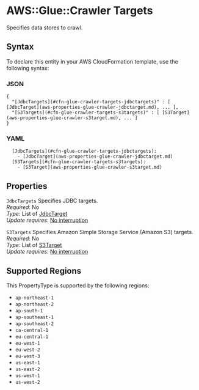 # AWS::Glue::Crawler Targets<a name="aws-properties-glue-crawler-targets"></a>

Specifies data stores to crawl\.

## Syntax<a name="aws-properties-glue-crawler-targets-syntax"></a>

To declare this entity in your AWS CloudFormation template, use the following syntax:

### JSON<a name="aws-properties-glue-crawler-targets-syntax.json"></a>

```
{
  "[JdbcTargets](#cfn-glue-crawler-targets-jdbctargets)" : [ [JdbcTarget](aws-properties-glue-crawler-jdbctarget.md), ... ],
  "[S3Targets](#cfn-glue-crawler-targets-s3targets)" : [ [S3Target](aws-properties-glue-crawler-s3target.md), ... ]
}
```

### YAML<a name="aws-properties-glue-crawler-targets-syntax.yaml"></a>

```
  [JdbcTargets](#cfn-glue-crawler-targets-jdbctargets): 
    - [JdbcTarget](aws-properties-glue-crawler-jdbctarget.md)
  [S3Targets](#cfn-glue-crawler-targets-s3targets): 
    - [S3Target](aws-properties-glue-crawler-s3target.md)
```

## Properties<a name="aws-properties-glue-crawler-targets-properties"></a>

`JdbcTargets`  <a name="cfn-glue-crawler-targets-jdbctargets"></a>
Specifies JDBC targets\.  
*Required*: No  
*Type*: List of [JdbcTarget](aws-properties-glue-crawler-jdbctarget.md)  
*Update requires*: [No interruption](https://docs.aws.amazon.com/AWSCloudFormation/latest/UserGuide/using-cfn-updating-stacks-update-behaviors.html#update-no-interrupt)

`S3Targets`  <a name="cfn-glue-crawler-targets-s3targets"></a>
Specifies Amazon Simple Storage Service \(Amazon S3\) targets\.  
*Required*: No  
*Type*: List of [S3Target](aws-properties-glue-crawler-s3target.md)  
*Update requires*: [No interruption](https://docs.aws.amazon.com/AWSCloudFormation/latest/UserGuide/using-cfn-updating-stacks-update-behaviors.html#update-no-interrupt)

## Supported Regions

This PropertyType is supported by the following regions:

- `ap-northeast-1`
- `ap-northeast-2`
- `ap-south-1`
- `ap-southeast-1`
- `ap-southeast-2`
- `ca-central-1`
- `eu-central-1`
- `eu-west-1`
- `eu-west-2`
- `eu-west-3`
- `us-east-1`
- `us-east-2`
- `us-west-1`
- `us-west-2`
